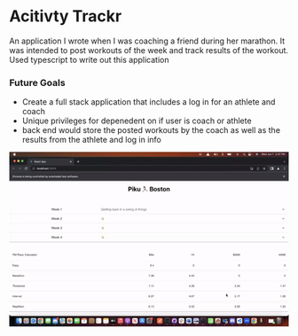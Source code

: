# Acitivty Trackr

An application I wrote when I was coaching a friend during her marathon. It was intended to post workouts of the week and track results of the workout. Used typescript to write out this application

### Future Goals

- Create a full stack application that includes a log in for an athlete and coach
- Unique privileges for depenedent on if user is coach or athlete 
- back end would store the posted workouts by the coach as well as the results from the athlete and log in info

![app](https://github.com/omgitsmiles/activity-trackr/blob/main/ezgif.com-video-to-gif.gif)

